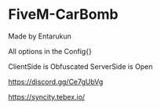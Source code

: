 # FiveM-CarBomb
Made by Entarukun

All options in the Config{}

ClientSide is Obfuscated
ServerSide is Open

https://discord.gg/Ce7gUbVg

https://syncity.tebex.io/